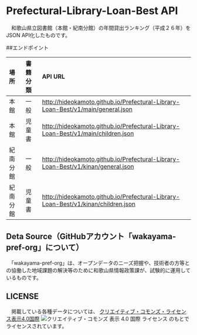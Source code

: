# Prefectural-Library-Loan-Best API
　和歌山県立図書館（本館・紀南分館）の年間貸出ランキング（平成２６年）をJSON API化したものです。

##エンドポイント

|場所|書籍分類|API URL|
|:--|:--|:--|
|本館|一般|http://hideokamoto.github.io/Prefectural-Library-Loan-Best/v1/main/general.json
|本館|児童書|http://hideokamoto.github.io/Prefectural-Library-Loan-Best/v1/main/children.json
|紀南分館|一般|http://hideokamoto.github.io/Prefectural-Library-Loan-Best/v1/kinan/general.json
|紀南分館|児童書|http://hideokamoto.github.io/Prefectural-Library-Loan-Best/v1/kinan/children.json

## Deta Source（GitHubアカウント「wakayama-pref-org」について）
　「wakayama-pref-org」は、オープンデータのニーズ把握や、技術者の方等との協働した地域課題の解決等のために和歌山県情報政策課が、試験的に運用しているものです。

## LICENSE

　掲載している各種データについては、
[クリエイティブ・コモンズ・ライセンス表示4.0国際](https://creativecommons.org/licenses/by/4.0/deed.ja)
![クリエイティブ・コモンズ 表示 4.0 国際 ライセンス](https://licensebuttons.net/l/by/4.0/88x31.png)
のもとでライセンスされています。
